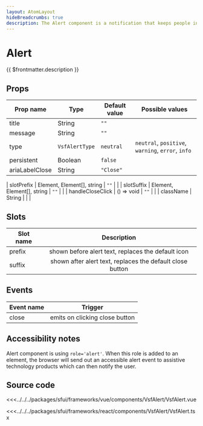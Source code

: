 ```yaml
---
layout: AtomLayout
hideBreadcrumbs: true
description: The Alert component is a notification that keeps people informed of the status of the system and which may or not require the user respond.
---
```


# Alert

{{ $frontmatter.description }}

<Generate />

## Props

| Prop name            | Type           | Default value | Possible values                                |
| -------------------- | -------------- | ------------- | ---------------------------------------------- |
| title                | String         | `""`          |                                                |
| message              | String         | `""`          |                                                |
| type                 | `VsfAlertType` | `neutral`        | `neutral`, `positive`, `warning`, `error`, `info` |
| persistent           | Boolean        | `false`       |                                                |
| ariaLabelClose | String       | `"Close"`       |                                                |
<!-- react -->
| slotPrefix | Element, Element[], string | `""` | |
| slotSuffix | Element, Element[], string | `""` | |
| handleCloseClick | () => void | `""` | |
| className | String | | |

<!-- end react -->

<!-- vue -->

## Slots

| Slot name |                        Description                        |
| --------- | :-------------------------------------------------------: |
| prefix    |    shown before alert text, replaces the default icon     |
| suffix    | shown after alert text, replaces the default close button |

## Events

| Event name |            Trigger             |
| ---------- | :----------------------------: |
| close      | emits on clicking close button |

<!-- end vue -->

## Accessibility notes

Alert component is using `role='alert'`. When this role is added to an element, the browser will send out an accessible alert event to assistive technology products which can then notify the user.

## Source code

<!-- vue -->

<<<../../../packages/sfui/frameworks/vue/components/VsfAlert/VsfAlert.vue

<!-- end vue -->
<!-- react -->

<<<../../../packages/sfui/frameworks/react/components/VsfAlert/VsfAlert.tsx

<!-- end react -->
